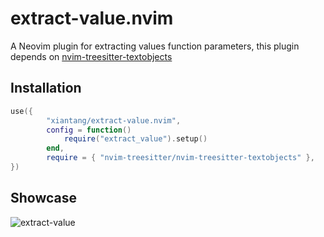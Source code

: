 # extract-value.nvim

A Neovim plugin for extracting values function parameters, this plugin depends on [nvim-treesitter-textobjects](https://github.com/nvim-treesitter/nvim-treesitter-textobjects)


## Installation

```lua
use({
		"xiantang/extract-value.nvim",
		config = function()
			require("extract_value").setup()
		end,
		require = { "nvim-treesitter/nvim-treesitter-textobjects" },
})
```

## Showcase

![extract-value](https://user-images.githubusercontent.com/34479567/209531891-5bf4038e-6d58-45e5-8e79-f27628f35beb.gif)
